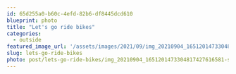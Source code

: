 ```yaml
---
id: 65d255a0-b60c-4efd-82b6-df8445dcd610
blueprint: photo
title: "Let's go ride bikes"
categories:
  - outside
featured_image_url: '/assets/images/2021/09/img_20210904_1651201473304817427616581-scaled.jpg'
slug: lets-go-ride-bikes
photo: post/lets-go-ride-bikes/img_20210904_1651201473304817427616581-scaled.jpg
---
```

<p><!-- wp:image {"id":1561} --></p>
<figure class="wp-block-image"><img src="/assets/images/2021/09/img_20210904_1651201473304817427616581.jpg" alt="" class="wp-image-1561"/></figure>
<p><!-- /wp:image --></p>
